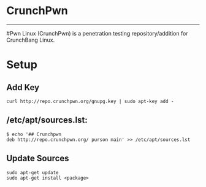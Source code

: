 CrunchPwn
=========

---
\#Pwn Linux (CrunchPwn) is a penetration testing repository/addition for CrunchBang Linux.

Setup
=====
Add Key
-------
    curl http://repo.crunchpwn.org/gnupg.key | sudo apt-key add -

/etc/apt/sources.lst:
---------------------
    $ echo '## Crunchpwn
    deb http://repo.crunchpwn.org/ purson main' >> /etc/apt/sources.lst

Update Sources
--------------
    sudo apt-get update 
    sudo apt-get install <package>
